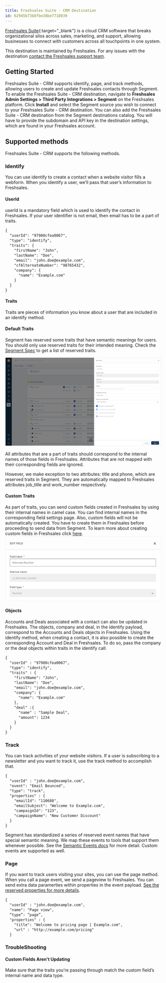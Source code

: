```yaml
---
title: Freshsales Suite - CRM Destination
id: 62945b73b8fbe38be7718039
---
```


[Freshsales Suite](https://www.freshworks.com/crm/suite/){:target="_blank"} is a cloud CRM software that breaks organizational silos across sales, marketing, and support, allowing businesses to connect with customers across all touchpoints in one system.

This destination is maintained by Freshsales. For any issues with the destination [contact the Freshsales support team](mailto:support@freshsales.io).

## Getting Started

Freshsales Suite - CRM supports identify, page, and track methods, allowing users to create and update Freshsales contacts through Segment. To enable the Freshsales Suite - CRM destination, navigate to **Freshsales Admin Settings > Third Party Integrations > Segment** on the Freshsales platform. Click **Install** and select the Segment source you wish to connect to your Freshsales Suite - CRM destination. You can also add the Freshsales Suite - CRM destination from the Segment destinations catalog. You will have to provide the subdomain and API key in the destination settings, which are found in your Freshsales account.


## Supported methods

Freshsales Suite - CRM supports the following methods.


### Identify

You can use identify to create a contact when a website visitor fills a webform. When you identify a user, we’ll pass that user’s information to Freshsales.


#### UserId

userId is a mandatory field which is used to identify the contact in Freshsales. If your user identifier is not email, then email has to be a part of traits.

```json=
{
  "userId": "97980cfea0067",
  "type": "identify",
  "traits": {
    "firstName": "John",
    "lastName": "Doe",
    "email": "john.doe@example.com",
    "cfAlternateNumber": "98765432",
    "company": {
      "name": "Example.com"
    }
  }
}

```

#### Traits

Traits are pieces of information you know about a user that are included in an identify method.

#### Default Traits

Segment has reserved some traits that have semantic meanings for users. You should only use reserved traits for their intended meaning. Check the [Segment Spec](https://segment.com/docs/connections/spec/identify/#traits) to get a list of reserved traits.

![](images/freshsales-screenshot.png)

All attributes that are a part of traits should correspond to the internal names of those fields in Freshsales. Attributes that are not mapped with their corresponding fields are ignored.

However, we make exception to two attributes: title and phone, which are reserved traits in Segment. They are automatically mapped to Freshsales attributes job_title and work_number respectively.

#### Custom Traits

As part of traits, you can send custom fields created in Freshsales by using their internal names in camel case. You can find internal names in the corresponding field settings page. Also, custom fields will not be automatically created. You have to create them in Freshsales before proceeding to send data from Segment. To learn more about creating custom fields in Freshsales click [here](https://crmsupport.freshworks.com/en/support/solutions/articles/50000002389-how-to-create-custom-fields-for-contacts-accounts-and-deals-).
![](images/custom-traits.png)


#### Objects

Accounts and Deals associated with a contact can also be updated in Freshsales. The objects, company and deal, in the identify payload, correspond to the Accounts and Deals objects in Freshsales. Using the identify method, when creating a contact, it is also possible to create the corresponding Account and Deal in Freshsales. To do so, pass the company or the deal objects within traits in the identify call.

```json=
{
  "userId" : "97980cfea0067",
  "type": "identify",
  "traits" : {
    "firstName": "John",
    "lastName": "Doe",
    "email": "john.doe@example.com",
    "company": {
      "name": "Example.com"
    },
    "deal" :{
      "name" : "Sample Deal",
      "amount": 1234
    }
  }
}
```

### Track

You can track activities of your website visitors. If a user is subscribing to a newsletter and you want to track it, use the track method to accomplish that.

```json=
{
  "userId" : "john.doe@example.com",
  "event": "Email Bounced",
  "type": "track",
  "properties" : {
    "emailId": "110688",
    "emailSubject": "Welcome to Example.com",
    "campaignId": "123",
    "campaignName": "New Customer Discount"
  }
}
```

Segment has standardized a series of reserved event names that have special semantic meaning. We map these events to tools that support them whenever possible. See the [Semantic Events docs](/docs/connections/spec/semantic) for more detail. Custom events are supported as well.

### Page

If you want to track users visiting your sites, you can use the page method. When you call a page event, we send a pageview to Freshsales. You can send extra data paramerties within properties in the event payload. [See the reserved properties for more details](/docs/connections/spec/page/#properties).

```json=
{
  "userId" : "john.doe@example.com",
  "name": "Page view",
  “type”: ”page”, 
  "properties" : {
    "title": "Welcome to pricing page | Example.com",
    "url" : "http://example.com/pricing"
  }
```

### TroubleShooting

#### Custom Fields Aren't Updating

Make sure that the traits you’re passing through match the custom field’s internal name and data type.
